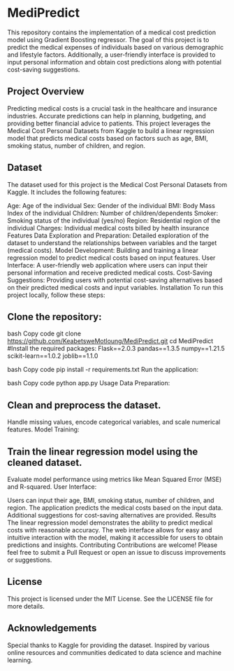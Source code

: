 # MediPredict
This repository contains the implementation of a medical cost prediction model using Gradient Boosting regressor. The goal of this project is to predict the medical expenses of individuals based on various demographic and lifestyle factors. Additionally, a user-friendly interface is provided to input personal information and obtain cost predictions along with potential cost-saving suggestions.

## Project Overview
Predicting medical costs is a crucial task in the healthcare and insurance industries. Accurate predictions can help in planning, budgeting, and providing better financial advice to patients. This project leverages the Medical Cost Personal Datasets from Kaggle to build a linear regression model that predicts medical costs based on factors such as age, BMI, smoking status, number of children, and region.

## Dataset
The dataset used for this project is the Medical Cost Personal Datasets from Kaggle. It includes the following features:

Age: Age of the individual
Sex: Gender of the individual
BMI: Body Mass Index of the individual
Children: Number of children/dependents
Smoker: Smoking status of the individual (yes/no)
Region: Residential region of the individual
Charges: Individual medical costs billed by health insurance
Features
Data Exploration and Preparation: Detailed exploration of the dataset to understand the relationships between variables and the target (medical costs).
Model Development: Building and training a linear regression model to predict medical costs based on input features.
User Interface: A user-friendly web application where users can input their personal information and receive predicted medical costs.
Cost-Saving Suggestions: Providing users with potential cost-saving alternatives based on their predicted medical costs and input variables.
Installation
To run this project locally, follow these steps:

## Clone the repository:

bash
Copy code
git clone https://github.com/KeabetsweMotloung/MediPredict.git
cd MediPredict
#Install the required packages:
Flask==2.0.3
pandas==1.3.5
numpy==1.21.5
scikit-learn==1.0.2
joblib==1.1.0

bash
Copy code
pip install -r requirements.txt
Run the application:

bash
Copy code
python app.py
Usage
Data Preparation:

## Clean and preprocess the dataset.
Handle missing values, encode categorical variables, and scale numerical features.
Model Training:

## Train the linear regression model using the cleaned dataset.
Evaluate model performance using metrics like Mean Squared Error (MSE) and R-squared.
User Interface:

Users can input their age, BMI, smoking status, number of children, and region.
The application predicts the medical costs based on the input data.
Additional suggestions for cost-saving alternatives are provided.
Results
The linear regression model demonstrates the ability to predict medical costs with reasonable accuracy.
The web interface allows for easy and intuitive interaction with the model, making it accessible for users to obtain predictions and insights.
Contributing
Contributions are welcome! Please feel free to submit a Pull Request or open an issue to discuss improvements or suggestions.

## License
This project is licensed under the MIT License. See the LICENSE file for more details.

## Acknowledgements
Special thanks to Kaggle for providing the dataset.
Inspired by various online resources and communities dedicated to data science and machine learning.

